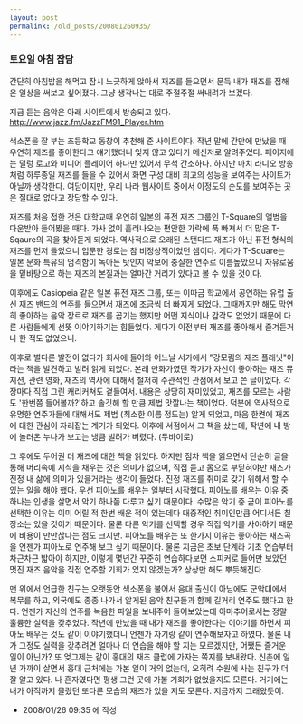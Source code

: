 ```yaml
---
layout: post
permalink: /old_posts/200801260935/
---
```


### 토요일 아침 잡담

간단히 아침밥을 해먹고 잠시 느긋하게 앉아서 재즈를 들으면서 문득 내가 재즈를 접해온 일상을 써보고 싶어졌다.
그냥 생각나는 대로 주절주절 써내려가 보겠다.

지금 듣는 음악은 아래 사이트에서 방송되고 있다.
<a href="http://www.jazz.fm/JazzFM91_Player.htm">http://www.jazz.fm/JazzFM91_Player.htm</a>

색소폰을 잘 부는 초등학교 동창이 추천해 준 사이트이다. 작년 말에 간만에 만났을 때 우연히 재즈를 좋아한다고 얘기했더니 잊지 않고 있다가 메신저로 알려주었다. 페이지에는 덜렁 로고와 미디어 플레이어 하나만 있어서 무척 간소하다. 하지만 마치 라디오 방송처럼 하루종일 재즈를 들을 수 있어서 화면 구성 대비 최고의 성능을 보여주는 사이트가 아닐까 생각한다. 여담이지만, 우리 나라 웹사이트 중에서 이정도의 순도를 보여주는 곳은 절대로 없다고 장담할 수 있다.

재즈를 처음 접한 것은 대학교때 우연히 일본의 퓨전 재즈 그룹인 T-Square의 앨범을 다운받아 들어봤을 때다. 가사 없이 흘러나오는 편안한 가락에 푹 빠져서 더 많은 T-Sqaure의 곡을 찾아듣게 되었다.
역사적으로 오래된 스탠다드 재즈가 아닌 퓨전 형식의 재즈를 먼저 들었으니 입문한 경로는 참 비정상적이었던 셈이다. 게다가 T-Square는 일본 문화 특유의 엄격함이 녹아든 탓인지 악보에 충실한 연주로 이름높았으니 자유로움을 밑바탕으로 하는 재즈의 본질과는 얼마간 거리가 있다고 볼 수 있을 것이다.

이후에도 Casiopeia 같은 일본 퓨전 재즈 그룹, 또는 이따금 학교에서 공연하는 유럽 출신 재즈 밴드의 연주를 들으면서 재즈에 조금씩 더 빠지게 되었다. 그때까지만 해도 막연히 좋아하는 음악 장르로 재즈를 꼽기는 했지만 어떤 지식이나 감각도 없었기 때문에 다른 사람들에게 선뜻 이야기하기는 힘들었다. 게다가 이전부터 재즈를 좋아해서 즐겨듣거나 한 적도 없었으니.

이후로 별다른 발전이 없다가 회사에 들어와 어느날 서가에서 "강모림의 재즈 플래닛"이라는 책을 발견하고 빌려 읽게 되었다. 본래 만화가였던 작가가 자신이 좋아하는 재즈 뮤지션, 관련 영화, 재즈의 역사에 대해서 철저히 주관적인 관점에서 보고 쓴 글이었다. 각 장마다 직접 그린 캐리커쳐도 곁들여서.
내용은 상당히 재미있었고, 재즈를 모르는 사람도 '한번쯤 들어볼까?'하고 솔깃해 할 만큼 제법 맛깔나는 책이었다. 덕분에 역사적으로 유명한 연주가들에 대해서도 제법 (최소한 이름 정도는) 알게 되었고, 마음 한켠에 재즈에 대한 관심이 자리잡는 계기가 되었다.
이후에 서점에서 그 책을 샀는데, 작년에 내 방에 놀러온 누나가 보고는 냉큼 빌려가 버렸다. (두바이로)

그 후에도 두어권 더 재즈에 대한 책을 읽었다. 하지만 점차 책을 읽으면서 단순히 글을 통해 머리속에 지식을 채우는 것은 의미가 없으며, 직접 듣고 몸으로 부딛혀야만 재즈가 진정 내 삶에 의미가 있을거라는 생각이 들었다. 진정 재즈를 취미로 갖기 위해서 할 수 있는 일을 해야 했다.
우선 피아노를 배우는 일부터 시작했다. 피아노를 배우는 이유 중 하나는 인생을 살면서 악기 하나쯤 다루고 싶기 때문이다. 수많은 악기 중 굳이 피아노를 선택한 이유는 이미 어릴 적 한번 배운 적이 있는데다 대중적인 취미인만큼 어디서든 칠 장소는 있을 것이기 때문이다. 물론 다른 악기를 선택할 경우 직접 악기를 사야하기 때문에 비용이 만만찮다는 점도 크지만. 피아노를 배우는 또 한가지 이유는 좋아하는 재즈곡을 언젠가 피아노로 연주해 보고 싶기 때문이다. 물론 지금은 초보 단계라 기초 연습부터 차근차근 밟아야 하지만, 이렇게 몇년간 꾸준히 연습하다보면 스피커로 들어만 보았던 멋진 재즈 음악을 직접 연주할 기회가 있지 않겠는가? 상상만 해도 뿌듯해진다.

맨 위에서 언급한 친구는 오랫동안 색소폰을 불어서 음대 출신이 아님에도 군악대에서 복무를 하고, 외국에도 종종 나가서 알게된 음악 친구들과 함께 길거리 연주도 했다고 한다. 언젠가 자신의 연주를 녹음한 파일을 보내주어 들어보았는데 아마추어로서는 정말 훌륭한 실력을 갖추었다.
작년에 만났을 때 내가 재즈를 좋아한다는 이야기를 하면서 피아노 배우는 것도 같이 이야기했더니 언젠가 자기랑 같이 연주해보자고 하였다. 물론 내가 그정도 실력을 갖추려면 얼마나 더 연습을 해야 할 지는 모르겠지만, 어쨌든 즐거운 일이 아닌가?
또 엊그제는 같이 홍대의 재즈 클럽에 가자는 쪽지를 보내왔다. 신촌에 일년 가까이 살면서 홍대 근처에는 가본 일이 거의 없는데, 오히려 수원에 사는 친구가 더 잘 알고 있다. 나 혼자였다면 평생 그런 곳에 가볼 기회가 없었을지도 모른다. 거기에는 내가 아직까지 몰랐던 또다른 모습의 재즈가 있을 지도 모른다. 지금까지 그래왔듯이.





- 2008/01/26 09:35 에 작성
